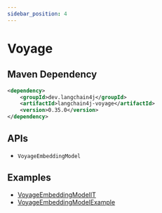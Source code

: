 ```yaml
---
sidebar_position: 4
---
```


# Voyage

## Maven Dependency

```xml
<dependency>
    <groupId>dev.langchain4j</groupId>
    <artifactId>langchain4j-voyage</artifactId>
    <version>0.35.0</version>
</dependency>
```

## APIs

- `VoyageEmbeddingModel`


## Examples

- [VoyageEmbeddingModelIT](https://github.com/langchain4j/langchain4j/blob/main/langchain4j-voyage/src/test/java/dev/langchain4j/model/voyage/VoyageEmbeddingModelIT.java)
- [VoyageEmbeddingModelExample](https://github.com/langchain4j/langchain4j-examples/blob/main/voyage-examples/src/main/java/VoyageEmbeddingModelExample.java)